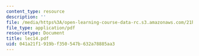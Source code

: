 ```yaml
---
content_type: resource
description: ''
file: /media/https%3A/open-learning-course-data-rc.s3.amazonaws.com/21h-580-from-the-silk-road-to-the-great-game-china-russia-and-central-eurasia-fall-2003/041a21f1919bf350547b632a78885aa3_lec14.pdf
file_type: application/pdf
resourcetype: Document
title: lec14.pdf
uid: 041a21f1-919b-f350-547b-632a78885aa3
---
```

